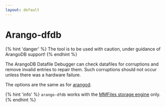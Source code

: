 ```yaml
---
layout: default
---
```

Arango-dfdb
===========

{% hint 'danger' %}
The tool is to be used with caution, under guidance of ArangoDB support!
{% endhint %}

The ArangoDB Datafile Debugger can check datafiles for corruptions
and remove invalid entries to repair them. Such corruptions should
not occur unless there was a hardware failure.

The options are the same as for [arangod](programs-arangod-options.html).

{% hint 'info' %}
`arango-dfdb` works with the
[MMFiles storage engine](architecture-storageengines.html) only.
{% endhint %}
